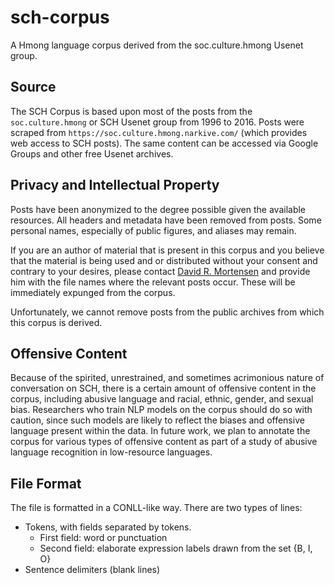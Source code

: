 # sch-corpus

A Hmong language corpus derived from the soc.culture.hmong Usenet group.

## Source

The SCH Corpus is based upon most of the posts from the `soc.culture.hmong` or SCH Usenet group from 1996 to 2016. Posts were scraped from `https://soc.culture.hmong.narkive.com/` (which provides web access to SCH posts). The same content can be accessed via Google Groups and other free Usenet archives.

## Privacy and Intellectual Property

Posts have been anonymized to the degree possible given the available resources. All headers and metadata have been removed from posts. Some personal names, especially of public figures, and aliases may remain.

If you are an author of material that is present in this corpus and you believe that the material is being used and or distributed without your consent and contrary to your desires, please contact [David R. Mortensen](mailto:dmortens@cs.cmu.edu) and provide him with the file names where the relevant posts occur. These will be immediately expunged from the corpus.

Unfortunately, we cannot remove posts from the public archives from which this corpus is derived.

## Offensive Content

Because of the spirited, unrestrained, and sometimes acrimonious nature of conversation on SCH, there is a certain amount of offensive content in the corpus, including abusive language and racial, ethnic, gender, and sexual bias. Researchers who train NLP models on the corpus should do so with caution, since such models are likely to reflect the biases and offensive language present within the data. In future work, we plan to annotate the corpus for various types of offensive content as part of a study of abusive language recognition in low-resource languages.

## File Format

The file is formatted in a CONLL-like way. There are two types of lines:

* Tokens, with fields separated by tokens.
  - First field: word or punctuation
  - Second field: elaborate expression labels drawn from the set {B, I, O}
* Sentence delimiters (blank lines)


